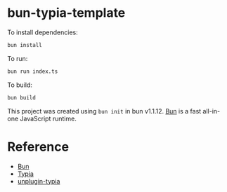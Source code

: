 # bun-typia-template

To install dependencies:

```bash
bun install
```

To run:

```bash
bun run index.ts
```

To build:

```bash
bun build
```

This project was created using `bun init` in bun v1.1.12. [Bun](https://bun.sh) is a fast all-in-one JavaScript runtime.

# Reference
- [Bun](https://bun.sh)
- [Typia](https://typia.io)
- [unplugin-typia](https://jsr.io/@ryoppippi/unplugin-typia)
